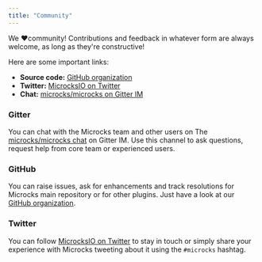 ```yaml
---
title: "Community"
---
```


We ❤️community! Contributions and feedback in whatever form are always welcome, as long as they're constructive!

Here are some important links:

* **Source code:** [GitHub organization](https://github.com/microcks)
* **Twitter:** [MicrocksIO on Twitter](https://twitter.com/microcksIO)
* **Chat:** [microcks/microcks on Gitter IM](https://gitter.im/microcks/microcks?source=orgpage)

### Gitter

You can chat with the Microcks team and other users on The [microcks/microcks chat](https://gitter.im/microcks/microcks?source=orgpage) on Gitter IM. Use this channel to ask questions, request help from core team or experienced users.

### GitHub

You can raise issues, ask for enhancements and track resolutions for Microcks main repository or for other plugins. Just have a look at our [GitHub organization](https://github.com/microcks).

### Twitter

You can follow [MicrocksIO on Twitter](https://twitter.com/microcksIO) to stay in touch or simply share your experience with Microcks tweeting about it using the `#microcks` hashtag.